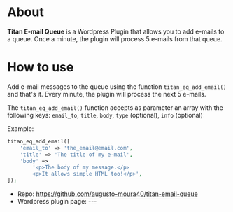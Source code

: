 # About

**Titan E-mail Queue** is a Wordpress Plugin that allows you to add e-mails to a queue. Once a minute, the plugin will process 5 e-mails from that queue.

# How to use

Add e-mail messages to the queue using the function `titan_eq_add_email()` and that's it. Every minute, the plugin will process the next 5 e-mails. 

The `titan_eq_add_email()` function accepts as parameter an array with the following keys: `email_to`, `title`, `body`, `type` (optional), `info` (optional)

Example:
```php
titan_eq_add_email([
	'email_to' => 'the_email@email.com',
	'title' => 'The title of my e-mail',
	'body' => 
		'<p>The body of my message.</p>
		<p>It allows simple HTML too!</p>',
]);
```

* Repo: https://github.com/augusto-moura40/titan-email-queue
* Wordpress plugin page: ---